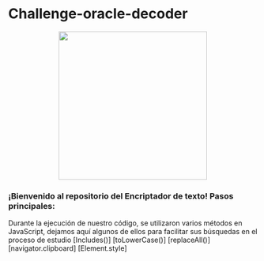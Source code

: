 # Challenge-oracle-decoder

<p align="center" >
     <img width="300" heigth="200" src="https://user-images.githubusercontent.com/91544872/157673573-5e781ce9-601c-4ea3-9db1-b60bebf717aa.png">
</p>

### ¡Bienvenido al repositorio del Encriptador de texto! Pasos principales:



Durante la ejecución de nuestro código, se utilizaron varios métodos en JavaScript, dejamos aquí algunos de ellos para facilitar sus búsquedas en el proceso de estudio
  [Includes()]
  [toLowerCase()]
  [replaceAll()]
  [navigator.clipboard]
  [Element.style]
 


